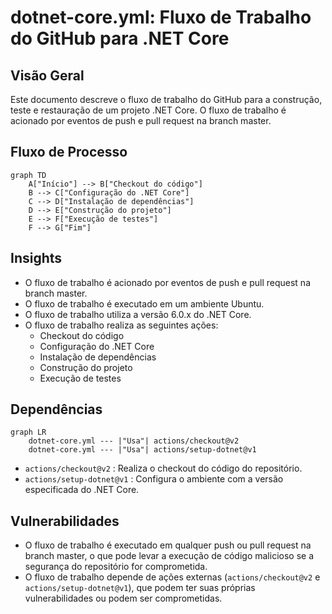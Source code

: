 # dotnet-core.yml: Fluxo de Trabalho do GitHub para .NET Core

## Visão Geral
Este documento descreve o fluxo de trabalho do GitHub para a construção, teste e restauração de um projeto .NET Core. O fluxo de trabalho é acionado por eventos de push e pull request na branch master.

## Fluxo de Processo
```mermaid
graph TD
    A["Início"] --> B["Checkout do código"]
    B --> C["Configuração do .NET Core"]
    C --> D["Instalação de dependências"]
    D --> E["Construção do projeto"]
    E --> F["Execução de testes"]
    F --> G["Fim"]
```

## Insights
- O fluxo de trabalho é acionado por eventos de push e pull request na branch master.
- O fluxo de trabalho é executado em um ambiente Ubuntu.
- O fluxo de trabalho utiliza a versão 6.0.x do .NET Core.
- O fluxo de trabalho realiza as seguintes ações:
  - Checkout do código
  - Configuração do .NET Core
  - Instalação de dependências
  - Construção do projeto
  - Execução de testes

## Dependências
```mermaid
graph LR
    dotnet-core.yml --- |"Usa"| actions/checkout@v2
    dotnet-core.yml --- |"Usa"| actions/setup-dotnet@v1
```
- `actions/checkout@v2` : Realiza o checkout do código do repositório.
- `actions/setup-dotnet@v1` : Configura o ambiente com a versão especificada do .NET Core.

## Vulnerabilidades
- O fluxo de trabalho é executado em qualquer push ou pull request na branch master, o que pode levar a execução de código malicioso se a segurança do repositório for comprometida.
- O fluxo de trabalho depende de ações externas (`actions/checkout@v2` e `actions/setup-dotnet@v1`), que podem ter suas próprias vulnerabilidades ou podem ser comprometidas.